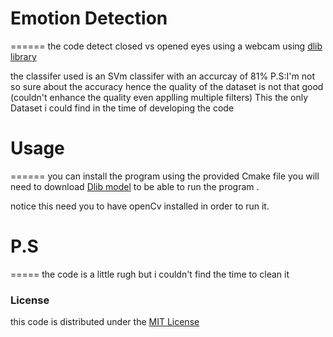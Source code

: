 # Emotion Detection
======
the code detect closed vs opened eyes using a webcam using [dlib library](http://dlib.net/)


the classifer used is an SVm classifer with an accurcay of 81% 
P.S:I'm not so sure about the accuracy hence the quality of the dataset is not that good (couldn't enhance the quality even applling multiple filters)
This the only Dataset i could find in the time of developing the code

# Usage 
======
you can install the program using the provided Cmake file
you will need to download [Dlib model](http://dlib.net/files/shape_predictor_68_face_landmarks.dat.bz2)
to be able to run the program . 

notice this need you to have openCv installed in order to run it.
# P.S
=====
the code is a little rugh but i couldn't find the time to clean it  

### License ###

this code  is distributed under the [MIT License](http://www.opensource.org/licenses/MIT)
